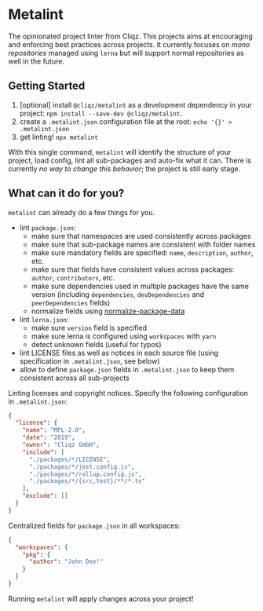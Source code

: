 # Metalint

The opinionated project linter from Cliqz. This projects aims at encouraging and
enforcing best practices across projects. It currently focuses on *mono
repositories* managed using `lerna` but will support normal repositories as well
in the future.

## Getting Started

1. [optional] install `@cliqz/metalint` as a development dependency in your project: `npm install --save-dev @cliqz/metalint`.
2. create a `.metalint.json` configuration file at the root: `echo '{}' > .metalint.json`
3. get linting! `npx metalint`

With this single command, `metalint` will identify the structure of your
project, load config, lint all sub-packages and auto-fix what it can. There is
currently *no way to change this behavior*; the project is still early stage.

## What can it do for you?

`metalint` can already do a few things for you.

* lint `package.json`:
    * make sure that namespaces are used consistently across packages
    * make sure that sub-package names are consistent with folder names
    * make sure mandatory fields are specified: `name`, `description`, `author`, etc.
    * make sure that fields have consistent values across packages: `author`, `contributors`, etc.
    * make sure dependencies used in multiple packages have the same version
      (including `dependencies`, `devDependencies` and `peerDependencies` fields)
    * normalize fields using [normalize-package-data](https://github.com/npm/normalize-package-data)
* lint `lerna.json`:
    * make sure `version` field is specified
    * make sure lerna is configured using `workspaces` with `yarn`
    * detect unknown fields (useful for typos)
* lint LICENSE files as well as notices in each source file (using specification
  in `.metalint.json`, see below)
* allow to define `package.json` fields in `.metalint.json` to keep them
  consistent across all sub-projects

Linting licenses and copyright notices. Specify the following configuration in `.metalint.json`:

```json
{
  "license": {
    "name": "MPL-2.0",
    "date": "2019",
    "owner": "Cliqz GmbH",
    "include": [
      "./packages/*/LICENSE",
      "./packages/*/jest.config.js",
      "./packages/*/rollup.config.js",
      "./packages/*/{src,test}/**/*.ts"
    ],
    "exclude": []
  }
}
```

Centralized fields for `package.json` in all workspaces:

```json
{
  "workspaces": {
    "pkg": {
      "author": "John Doe!"
    }
  }
}
```

Running `metalint` will apply changes across your project!
